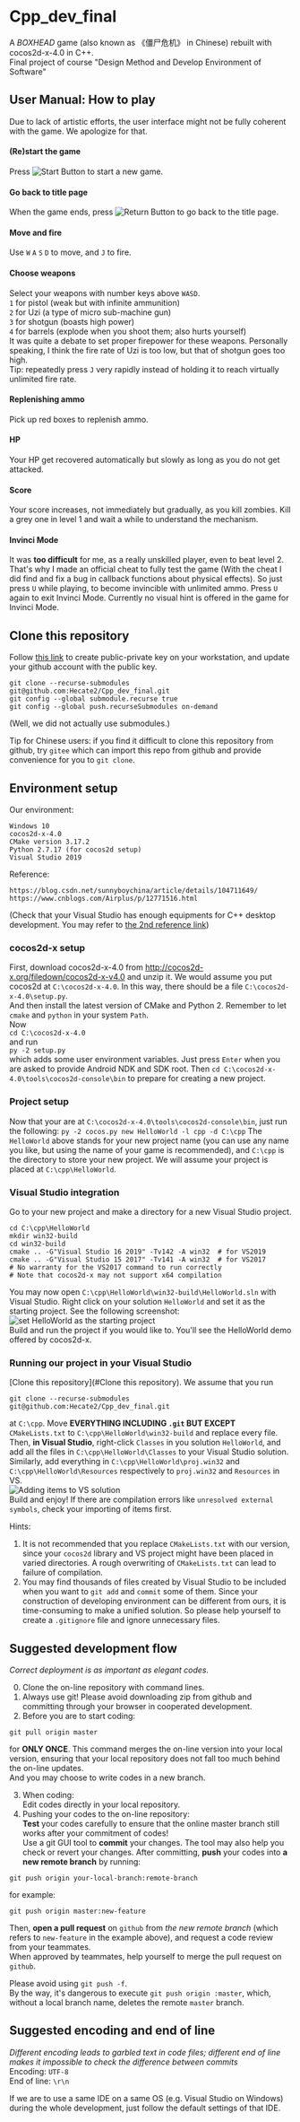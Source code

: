 # Cpp_dev_final
A *BOXHEAD* game (also known as 《僵尸危机》 in Chinese) rebuilt with cocos2d-x-4.0 in C++.  
Final project of course "Design Method and Develop Environment of Software"  

## User Manual: How to play
Due to lack of artistic efforts, the user interface might not be fully coherent with the game. We apologize for that.  
#### (Re)start the game  
Press ![Start Button](./Resources/CloseNormal.png) to start a new game.  
#### Go back to title page
When the game ends, press ![Return Button](./Resources/bang.png) to go back to the title page.  
#### Move and fire
Use `W` `A` `S` `D` to move, and `J` to fire.
#### Choose weapons  
Select your weapons with number keys above `WASD`.  
`1` for pistol (weak but with infinite ammunition)  
`2` for Uzi (a type of micro sub-machine gun)  
`3` for shotgun (boasts high power)  
`4` for barrels (explode when you shoot them; also hurts yourself)  
It was quite a debate to set proper firepower for these weapons. Personally speaking, I think the fire rate of Uzi is too low, but that of shotgun goes too high.  
Tip: repeatedly press `J` very rapidly instead of holding it to reach virtually unlimited fire rate.  
#### Replenishing ammo
Pick up red boxes to replenish ammo.
#### HP  
Your HP get recovered automatically but slowly as long as you do not get attacked.  
#### Score  
Your score increases, not immediately but gradually, as you kill zombies. Kill a grey one in level 1 and wait a while to understand the mechanism.  
#### Invinci Mode  
It was **too difficult** for me, as a really unskilled player, even to beat level 2. That's why I made an official cheat to fully test the game (With the cheat I did find and fix a bug in callback functions about physical effects). So just press `U` while playing, to become invincible with unlimited ammo. Press `U` again to exit Invinci Mode. Currently no visual hint is offered in the game for Invinci Mode.  

## Clone this repository
Follow [this link](https://help.github.com/en/github/authenticating-to-github/connecting-to-github-with-ssh) to create public-private key on your workstation, and update your github account with the public key.  

```shell script
git clone --recurse-submodules git@github.com:Hecate2/Cpp_dev_final.git
git config --global submodule.recurse true
git config --global push.recurseSubmodules on-demand
```
(Well, we did not actually use submodules.)  
  
Tip for Chinese users: if you find it difficult to clone this repository from github, try `gitee` which can import this repo from github and provide convenience for you to `git clone`.  
## Environment setup  
Our environment: 
```
Windows 10
cocos2d-x-4.0
CMake version 3.17.2
Python 2.7.17 (for cocos2d setup)
Visual Studio 2019
```  
Reference:
```
https://blog.csdn.net/sunnyboychina/article/details/104711649/
https://www.cnblogs.com/Airplus/p/12771516.html
```
(Check that your Visual Studio has enough equipments for C++ desktop development. You may refer to [the 2nd reference link](https://www.cnblogs.com/Airplus/p/12771516.html))
### cocos2d-x setup
First, download cocos2d-x-4.0 from http://cocos2d-x.org/filedown/cocos2d-x-v4.0 and unzip it. We would assume you put cocos2d at `C:\cocos2d-x-4.0`. In this way, there should be a file `C:\cocos2d-x-4.0\setup.py`.  
And then install the latest version of CMake and Python 2. Remember to let `cmake` and `python` in your system `Path`.  
Now  
```cd C:\cocos2d-x-4.0```  
and run  
```py -2 setup.py```  
which adds some user environment variables. Just press `Enter` when you are asked to provide Android NDK and SDK root. Then
```cd C:\cocos2d-x-4.0\tools\cocos2d-console\bin```
to prepare for creating a new project.  

### Project setup
Now that your are at `C:\cocos2d-x-4.0\tools\cocos2d-console\bin`, just run the following:
```py -2 cocos.py new HelloWorld -l cpp -d C:\cpp```
The `HelloWorld` above stands for your new project name (you can use any name you like, but using the name of your game is recommended), and `C:\cpp` is the directory to store your new project. We will assume your project is placed at `C:\cpp\HelloWorld`.  

### Visual Studio integration
Go to your new project and make a directory for a new Visual Studio project.  
```
cd C:\cpp\HelloWorld
mkdir win32-build
cd win32-build
cmake .. -G"Visual Studio 16 2019" -Tv142 -A win32  # for VS2019
cmake .. -G"Visual Studio 15 2017" -Tv141 -A win32  # for VS2017
# No warranty for the VS2017 command to run correctly
# Note that cocos2d-x may not support x64 compilation
```  
You may now open `C:\cpp\HelloWorld\win32-build\HelloWorld.sln` with Visual Studio. Right click on your solution `HelloWorld` and set it as the starting project. See the following screenshot:  
![set HelloWorld as the starting project](./doc/images/set_as_starting_project.png)  
Build and run the project if you would like to. You'll see the HelloWorld demo offered by cocos2d-x.  

### Running our project in your Visual Studio
[Clone this repository](#Clone this repository). We assume that you run  
```
git clone --recurse-submodules git@github.com:Hecate2/Cpp_dev_final.git
```
at `C:\cpp`. Move **EVERYTHING INCLUDING `.git` BUT EXCEPT** `CMakeLists.txt` to `C:\cpp\HelloWorld\win32-build` and replace every file. Then, **in Visual Studio**, right-click `Classes` in you solution `HelloWorld`, and add all the files in `C:\cpp\HelloWorld\Classes` to your Visual Studio solution. Similarly, add everything in `C:\cpp\HelloWorld\proj.win32` and `C:\cpp\HelloWorld\Resources` respectively to `proj.win32` and `Resources` in VS.  
![Adding items to VS solution](./doc/images/add_items.png)  
Build and enjoy! If there are compilation errors like `unresolved external symbols`, check your importing of items first.  

Hints:
1. It is not recommended that you replace `CMakeLists.txt` with our version, since your `cocos2d` library and VS project might have been placed in varied directories. A rough overwriting of `CMakeLists.txt` can lead to failure of compilation.  
2. You may find thousands of files created by Visual Studio to be included when you want to `git add` and `commit` some of them. Since your construction of developing environment can be different from ours, it is time-consuming to make a unified solution. So please help yourself to create a `.gitignore` file and ignore unnecessary files.  

## Suggested development flow
*Correct deployment is as important as elegant codes.*  

0. Clone the on-line repository with command lines.  
1. Always use git! Please avoid downloading zip from github and committing through your browser in cooperated development.  
2. Before you are to start coding:  
```shell script
git pull origin master
```
for **ONLY ONCE**. This command merges the on-line version into your local version, ensuring that your local repository does not fall too much behind the on-line updates.  
And you may choose to write codes in a new branch.  

3. When coding:  
Edit codes directly in your local repository.  
4. Pushing your codes to the on-line repository:  
**Test** your codes carefully to ensure that the online master branch still works after your commitment of codes!  
Use a git GUI tool to **commit** your changes. The tool may also help you check or revert your changes. After committing, **push** your codes into **a new remote branch** by running:  
```shell script
git push origin your-local-branch:remote-branch
```
for example:  
```shell script
git push origin master:new-feature
```
Then, **open a pull request** on `github` from *the new remote branch* (which refers to `new-feature` in the example above), and request a code review from your teammates.  
When approved by teammates, help yourself to merge the pull request on `github`.  
  
Please avoid using `git push -f`.  
By the way, it's dangerous to execute `git push origin :master`, which, without a local branch name, deletes the remote `master` branch.

## Suggested encoding and end of line
*Different encoding leads to garbled text in code files; different end of line makes it impossible to check the difference between commits*  
Encoding: `UTF-8`  
End of line: `\r\n`  

If we are to use a same IDE on a same OS (e.g. Visual Studio on Windows) during the whole development, just follow the default settings of that IDE.